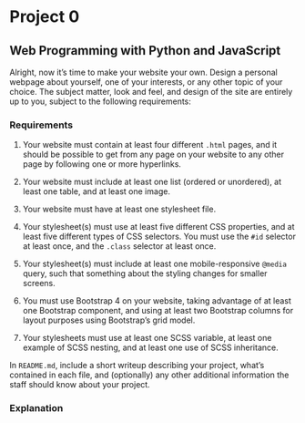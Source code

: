 # Project 0

## Web Programming with Python and JavaScript

Alright, now it’s time to make your website your own. Design a 
personal webpage about yourself, one of your interests, or any 
other topic of your choice. The subject matter, look and feel, 
and design of the site are entirely up to you, subject to the 
following requirements:

### Requirements

1. Your website must contain at least four different `.html` pages,
 and it should be possible to get from any page on your website to 
 any other page by following one or more hyperlinks.
 
2. Your website must include at least one list (ordered or unordered),
 at least one table, and at least one image.
 
3. Your website must have at least one stylesheet file.

4. Your stylesheet(s) must use at least five different CSS 
properties, and at least five different types of CSS selectors. 
You must use the `#id` selector at least once, and the `.class` 
selector at least once.

5. Your stylesheet(s) must include at least one mobile-responsive 
`@media` query, such that something about the styling changes for 
smaller screens.

6. You must use Bootstrap 4 on your website, taking advantage of 
at least one Bootstrap component, and using at least two Bootstrap 
columns for layout purposes using Bootstrap’s grid model.

7. Your stylesheets must use at least one SCSS variable, at least one example of SCSS nesting, and at least one use of SCSS inheritance.

In `README.md`, include a short writeup describing your project, what’s contained in each file, and (optionally) any other additional information the staff should know about your project.

### Explanation


